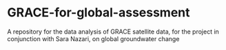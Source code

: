 # GRACE-for-global-assessment
A repository for the data analysis of GRACE satellite data, for the project in conjunction with Sara Nazari, on global groundwater change
